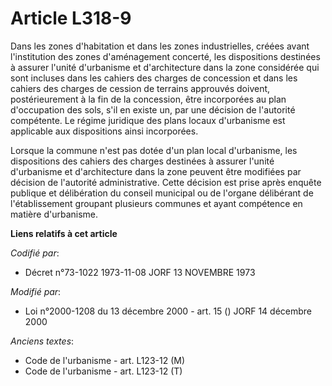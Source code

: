 # Article L318-9

Dans les zones d'habitation et dans les zones industrielles, créées avant l'institution des zones d'aménagement concerté, les
dispositions destinées à assurer l'unité d'urbanisme et d'architecture dans la zone considérée qui sont incluses dans les
cahiers des charges de concession et dans les cahiers des charges de cession de terrains approuvés doivent, postérieurement à
la fin de la concession, être incorporées au plan d'occupation des sols, s'il en existe un, par une décision de l'autorité
compétente. Le régime juridique des plans locaux d'urbanisme est applicable aux dispositions ainsi incorporées.

Lorsque la commune n'est pas dotée d'un plan local d'urbanisme, les dispositions des cahiers des charges destinées à assurer
l'unité d'urbanisme et d'architecture dans la zone peuvent être modifiées par décision de l'autorité administrative. Cette
décision est prise après enquête publique et délibération du conseil municipal ou de l'organe délibérant de l'établissement
groupant plusieurs communes et ayant compétence en matière d'urbanisme.

**Liens relatifs à cet article**

_Codifié par_:

  - Décret n°73-1022 1973-11-08 JORF 13 NOVEMBRE 1973

_Modifié par_:

  - Loi n°2000-1208 du 13 décembre 2000 - art. 15 () JORF 14 décembre 2000

_Anciens textes_:

  - Code de l'urbanisme - art. L123-12 (M)
  - Code de l'urbanisme - art. L123-12 (T)
